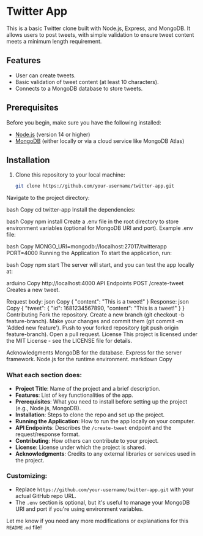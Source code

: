# Twitter App

This is a basic Twitter clone built with Node.js, Express, and MongoDB. It allows users to post tweets, with simple validation to ensure tweet content meets a minimum length requirement.

## Features

- User can create tweets.
- Basic validation of tweet content (at least 10 characters).
- Connects to a MongoDB database to store tweets.

## Prerequisites

Before you begin, make sure you have the following installed:

- [Node.js](https://nodejs.org/) (version 14 or higher)
- [MongoDB](https://www.mongodb.com/) (either locally or via a cloud service like MongoDB Atlas)

## Installation

1. Clone this repository to your local machine:

   ```bash
   git clone https://github.com/your-username/twitter-app.git
Navigate to the project directory:

bash
Copy
cd twitter-app
Install the dependencies:

bash
Copy
npm install
Create a .env file in the root directory to store environment variables (optional for MongoDB URI and port). Example .env file:

bash
Copy
MONGO_URI=mongodb://localhost:27017/twitterapp
PORT=4000
Running the Application
To start the application, run:

bash
Copy
npm start
The server will start, and you can test the app locally at:

arduino
Copy
http://localhost:4000
API Endpoints
POST /create-tweet
Creates a new tweet.

Request body:
json
Copy
{
    "content": "This is a tweet!"
}
Response:
json
Copy
{
    "tweet": {
        "id": 1681234567890,
        "content": "This is a tweet!"
    }
}
Contributing
Fork the repository.
Create a new branch (git checkout -b feature-branch).
Make your changes and commit them (git commit -m 'Added new feature').
Push to your forked repository (git push origin feature-branch).
Open a pull request.
License
This project is licensed under the MIT License - see the LICENSE file for details.

Acknowledgments
MongoDB for the database.
Express for the server framework.
Node.js for the runtime environment.
markdown
Copy

### What each section does:
- **Project Title**: Name of the project and a brief description.
- **Features**: List of key functionalities of the app.
- **Prerequisites**: What you need to install before setting up the project (e.g., Node.js, MongoDB).
- **Installation**: Steps to clone the repo and set up the project.
- **Running the Application**: How to run the app locally on your computer.
- **API Endpoints**: Describes the `/create-tweet` endpoint and the request/response format.
- **Contributing**: How others can contribute to your project.
- **License**: License under which the project is shared.
- **Acknowledgments**: Credits to any external libraries or services used in the project.

### Customizing:
- Replace `https://github.com/your-username/twitter-app.git` with your actual GitHub repo URL.
- The `.env` section is optional, but it's useful to manage your MongoDB URI and port if you're using environment variables.

Let me know if you need any more modifications or explanations for this `README.md` file!
